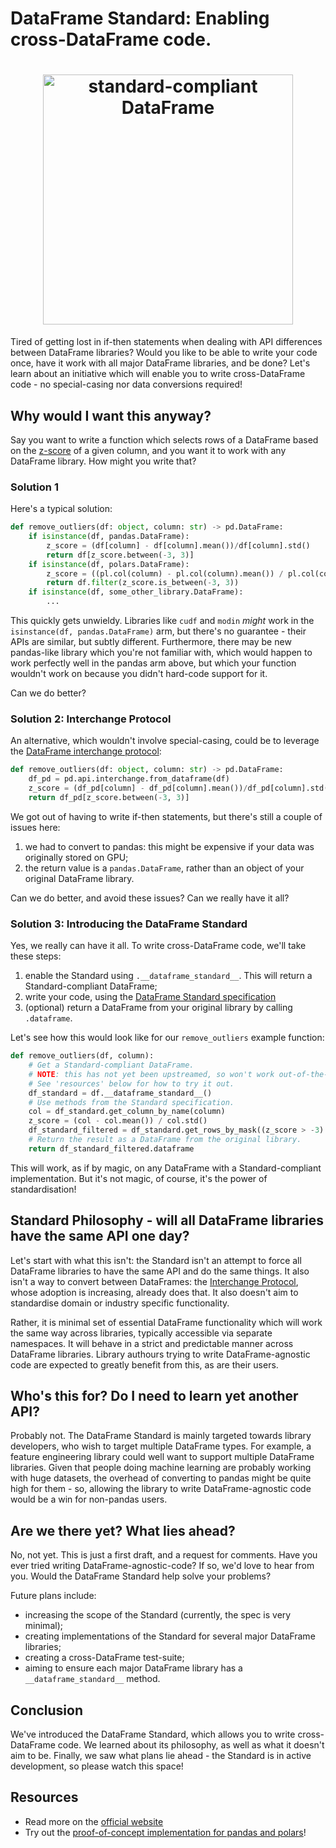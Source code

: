 # DataFrame Standard: Enabling cross-DataFrame code.

<h1 align="center">
	<img
		width="400"
		alt="standard-compliant DataFrame"
		src="https://github.com/MarcoGorelli/dataframe-api-compat/assets/33491632/fb4bc907-2b85-4ad7-8d13-c2b9912b97f5">
</h1>

Tired of getting lost in if-then statements when dealing with API differences
between DataFrame libraries? Would you like to be able to write your code
once, have it work with all major DataFrame libraries, and be done?
Let's learn about an initiative which will enable you to write
cross-DataFrame code - no special-casing nor data conversions required!

## Why would I want this anyway?

Say you want to write a function which selects rows of a DataFrame based
on the [z-score](https://en.wikipedia.org/wiki/Standard_score) of a given
column, and you want it to work with any DataFrame library. How might
you write that?

### Solution 1

Here's a typical solution:
```python
def remove_outliers(df: object, column: str) -> pd.DataFrame:
    if isinstance(df, pandas.DataFrame):
        z_score = (df[column] - df[column].mean())/df[column].std()
        return df[z_score.between(-3, 3)]
    if isinstance(df, polars.DataFrame):
        z_score = ((pl.col(column) - pl.col(column).mean()) / pl.col(column).std())
        return df.filter(z_score.is_between(-3, 3))
    if isinstance(df, some_other_library.DataFrame):
        ...
```
This quickly gets unwieldy. Libraries like `cudf` and `modin` _might_ work
in the `isinstance(df, pandas.DataFrame)` arm, but there's no guarantee -
their APIs are similar, but subtly different. Furthermore, there may be
new pandas-like library which you're not familiar with, which would happen
to work perfectly well in the pandas arm above, but which your function
wouldn't work on because you didn't hard-code support for it.

Can we do better?

### Solution 2: Interchange Protocol

An alternative, which wouldn't involve special-casing, could be to
leverage the [DataFrame interchange protocol](https://data-apis.org/dataframe-protocol/latest/index.html):
```python
def remove_outliers(df: object, column: str) -> pd.DataFrame:
    df_pd = pd.api.interchange.from_dataframe(df)
    z_score = (df_pd[column] - df_pd[column].mean())/df_pd[column].std()
    return df_pd[z_score.between(-3, 3)]
```
We got out of having to write if-then statements, but there's still a
couple of issues here:
1. we had to convert to pandas: this might be expensive if your data was
   originally stored on GPU;
2. the return value is a `pandas.DataFrame`, rather than an object of your
   original DataFrame library.

Can we do better, and avoid these issues? Can we really have it all?

### Solution 3: Introducing the DataFrame Standard

Yes, we really can have it all. To write cross-DataFrame code, we'll take these steps:
1. enable the Standard using ``.__dataframe_standard__``. This will return
   a Standard-compliant DataFrame;
2. write your code, using the [DataFrame Standard specification](https://data-apis.org/dataframe-api/draft/API_specification/index.html)
3. (optional) return a DataFrame from your original library by calling `.dataframe`.

Let's see how this would look like for our ``remove_outliers`` example function:
```python
def remove_outliers(df, column):
    # Get a Standard-compliant DataFrame.
    # NOTE: this has not yet been upstreamed, so won't work out-of-the-box!
    # See 'resources' below for how to try it out.
    df_standard = df.__dataframe_standard__()
    # Use methods from the Standard specification.
    col = df_standard.get_column_by_name(column)
    z_score = (col - col.mean()) / col.std()
    df_standard_filtered = df_standard.get_rows_by_mask((z_score > -3) & (z_score < 3))
    # Return the result as a DataFrame from the original library.
    return df_standard_filtered.dataframe
```
This will work, as if by magic, on any DataFrame with a Standard-compliant implementation.
But it's not magic, of course, it's the power of standardisation!

## Standard Philosophy - will all DataFrame libraries have the same API one day?

Let's start with what this isn't: the Standard isn't an attempt to force all DataFrame
libraries to have the same API and do the same things. It also isn't a way to convert
between DataFrames: the [Interchange Protocol](https://data-apis.org/dataframe-protocol/latest/index.html),
whose adoption is increasing, already does that. It also doesn't aim to standardise
domain or industry specific functionality.

Rather, it is minimal set of essential DataFrame functionality which will work
the same way across libraries, typically accessible via separate namespaces. It
will behave in a strict and predictable manner across DataFrame libraries. Library
authours trying to write DataFrame-agnostic code are expected to greatly benefit from
this, as are their users.

## Who's this for? Do I need to learn yet another API?

Probably not. The DataFrame Standard is mainly targeted towards library developers,
who wish to target multiple DataFrame types. For example, a feature engineering
library could well want to support multiple DataFrame libraries. Given that people
doing machine learning are probably working with huge datasets, the overhead of
converting to pandas might be quite high for them - so, allowing the library to
write DataFrame-agnostic code would be a win for non-pandas users.

## Are we there yet? What lies ahead?

No, not yet. This is just a first draft, and a request for comments.
Have you ever tried writing DataFrame-agnostic-code? If so, we'd love to hear from you.
Would the DataFrame Standard help solve your problems?

Future plans include:
- increasing the scope of the Standard (currently, the spec is very minimal);
- creating implementations of the Standard for several major DataFrame libraries;
- creating a cross-DataFrame test-suite;
- aiming to ensure each major DataFrame library has a `__dataframe_standard__` method.

## Conclusion

We've introduced the DataFrame Standard, which allows you to write cross-DataFrame code.
We learned about its philosophy, as well as what it doesn't aim to be. Finally, we saw
what plans lie ahead - the Standard is in active development, so please watch this space!

## Resources

- Read more on the [official website](https://data-apis.org/dataframe-api/)
- Try out the [proof-of-concept implementation for pandas and polars](https://github.com/MarcoGorelli/dataframe-api-compat)!
